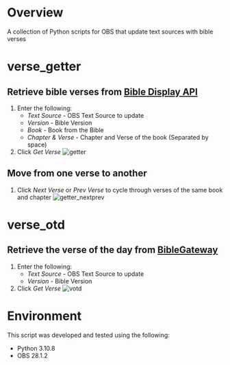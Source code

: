 # Overview
A collection of Python scripts for OBS that update text sources with bible verses

# verse_getter
## Retrieve bible verses from [Bible Display API](https://ibibles.net/m/quote03.htm)
  1. Enter the following:
     - *Text Source* - OBS Text Source to update
     - *Version* - Bible Version
     - *Book* - Book from the Bible
     - *Chapter & Verse* - Chapter and Verse of the book (Separated by space)
  2. Click *Get Verse*
  ![getter](https://user-images.githubusercontent.com/14161440/203757619-2cbe306e-6c33-4e5c-8502-d25ac849c01e.gif)

## Move from one verse to another
  1. Click *Next Verse* or *Prev Verse* to cycle through verses of the same book and chapter
  ![getter_nextprev](https://user-images.githubusercontent.com/14161440/203758749-ac15f8d8-e26a-4b82-bb60-2fdcc5009c81.gif)

# verse_otd
## Retrieve the verse of the day from [BibleGateway](https://www.biblegateway.com/usage/votd)
  1. Enter the following:
     - *Text Source* - OBS Text Source to update
     - *Version* - Bible Version
  2. Click *Get Verse*
  ![votd](https://user-images.githubusercontent.com/14161440/203759868-866c671f-57a6-4a95-b1d3-ff6edcdbfecc.gif)

# Environment
This script was developed and tested using the following:
 - Python 3.10.8
 - OBS 28.1.2
